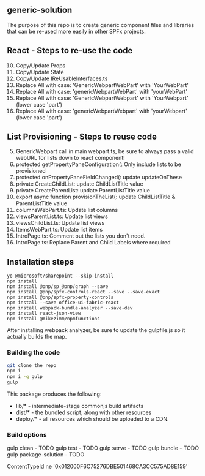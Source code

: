 ## generic-solution

The purpose of this repo is to create generic component files and libraries that can be re-used more easily in other SPFx projects.

## React - Steps to re-use the code
10. Copy/Update Props
20. Copy/Update State
30. Copy/Update IReUsableInterfaces.ts
40. Replace All with case:  'GenericWebpartWebPart' with 'YourWebPart'
50. Replace All with case:  'genericWebpartWebPart' with 'yourWebPart'
60. Replace All with case:  'GenericWebpartWebpart' with 'YourWebpart' (lower case 'part')
70. Replace All with case:  'genericWebpartWebpart' with 'yourWebpart' (lower case 'part')


## List Provisioning - Steps to reuse code
05. GenericWebpart call in main webpart.ts, be sure to always pass a valid webURL for lists down to react component!
10. protected getPropertyPaneConfiguration(:  Only include lists to be provisioned
20. protected onPropertyPaneFieldChanged(:  update updateOnThese
30. private CreateChildList: update ChildListTitle value
40. private CreateParentList: update ParentListTitle value
50. export async function provisionTheList(:  update ChildListTitle & ParentListTitle value
60. columnsWebPart.ts:  Update list columns
70. viewsParentList.ts:  Update list views
80. viewsChildList.ts:  Update list views
90. ItemsWebPart.ts:  Update list items
100. IntroPage.ts:  Comment out the lists you don't need.
110. IntroPage.ts:  Replace Parent and Child Labels where required


## Installation steps
```
yo @microsoft/sharepoint --skip-install
npm install
npm install @pnp/sp @pnp/graph --save
npm install @pnp/spfx-controls-react --save --save-exact
npm install @pnp/spfx-property-controls
npm install --save office-ui-fabric-react
npm install webpack-bundle-analyzer --save-dev
npm install react-json-view
npm install @mikezimm/npmfunctions
```

After installing webpack analyzer, be sure to update the gulpfile.js so it actually builds the map.

### Building the code
```bash
git clone the repo
npm i
npm i -g gulp
gulp
```

This package produces the following:

* lib/* - intermediate-stage commonjs build artifacts
* dist/* - the bundled script, along with other resources
* deploy/* - all resources which should be uploaded to a CDN.

### Build options

gulp clean - TODO
gulp test - TODO
gulp serve - TODO
gulp bundle - TODO
gulp package-solution - TODO


ContentTypeId ne '0x012000F6C75276DBE501468CA3CC575AD8E159'